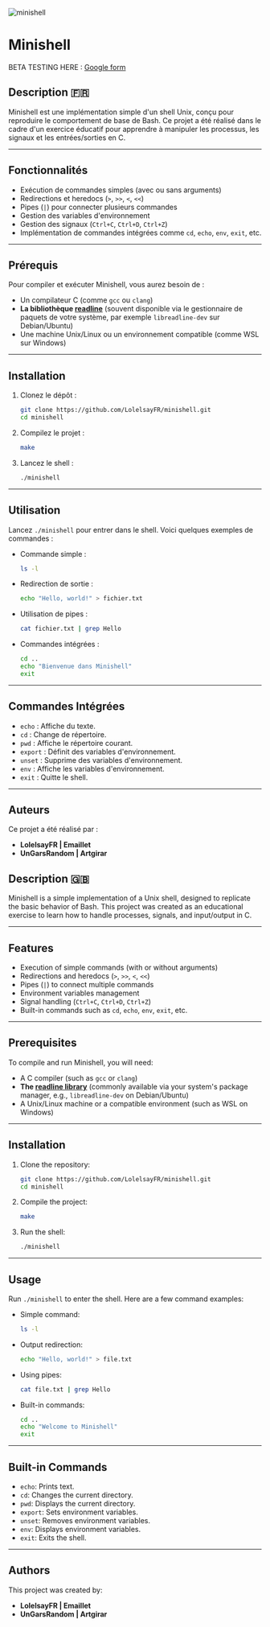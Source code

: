
![minishell](https://github.com/user-attachments/assets/3f9e2f17-465f-4d08-adcb-e28ea32e4d1a)

# Minishell

BETA TESTING HERE : [Google form](https://docs.google.com/forms/d/e/1FAIpQLScpXpGZWBs7grCInh9560HIQY6VZxfgs-WxS3ewAxDvpDtGGA/viewform?usp=dialog)

## Description 🇫🇷

Minishell est une implémentation simple d'un shell Unix, conçu pour reproduire le comportement de base de Bash. Ce projet a été réalisé dans le cadre d'un exercice éducatif pour apprendre à manipuler les processus, les signaux et les entrées/sorties en C.

---

## Fonctionnalités

- Exécution de commandes simples (avec ou sans arguments)
- Redirections et heredocs (`>`, `>>`, `<`, `<<`)
- Pipes (`|`) pour connecter plusieurs commandes
- Gestion des variables d'environnement
- Gestion des signaux (`Ctrl+C`, `Ctrl+D`, `Ctrl+Z`)
- Implémentation de commandes intégrées comme `cd`, `echo`, `env`, `exit`, etc.

---

## Prérequis

Pour compiler et exécuter Minishell, vous aurez besoin de :

- Un compilateur C (comme `gcc` ou `clang`)
- **La bibliothèque [readline](https://tiswww.case.edu/php/chet/readline/rltop.html)** (souvent disponible via le gestionnaire de paquets de votre système, par exemple `libreadline-dev` sur Debian/Ubuntu)
- Une machine Unix/Linux ou un environnement compatible (comme WSL sur Windows)

---

## Installation

1. Clonez le dépôt :

   ```bash
   git clone https://github.com/LolelsayFR/minishell.git
   cd minishell
   ```

2. Compilez le projet :

   ```bash
   make
   ```

3. Lancez le shell :

   ```bash
   ./minishell
   ```

---

## Utilisation

Lancez `./minishell` pour entrer dans le shell. Voici quelques exemples de commandes :

- Commande simple :
  ```bash
  ls -l
  ```

- Redirection de sortie :
  ```bash
  echo "Hello, world!" > fichier.txt
  ```

- Utilisation de pipes :
  ```bash
  cat fichier.txt | grep Hello
  ```

- Commandes intégrées :
  ```bash
  cd ..
  echo "Bienvenue dans Minishell"
  exit
  ```

---

## Commandes Intégrées

- `echo` : Affiche du texte.
- `cd` : Change de répertoire.
- `pwd` : Affiche le répertoire courant.
- `export` : Définit des variables d'environnement.
- `unset` : Supprime des variables d'environnement.
- `env` : Affiche les variables d'environnement.
- `exit` : Quitte le shell.

---

## Auteurs

Ce projet a été réalisé par :

- **LolelsayFR | Emaillet**
- **UnGarsRandom | Artgirar**

## Description 🇬🇧

Minishell is a simple implementation of a Unix shell, designed to replicate the basic behavior of Bash. This project was created as an educational exercise to learn how to handle processes, signals, and input/output in C.

---

## Features 

- Execution of simple commands (with or without arguments)
- Redirections and heredocs (`>`, `>>`, `<`, `<<`)
- Pipes (`|`) to connect multiple commands
- Environment variables management
- Signal handling (`Ctrl+C`, `Ctrl+D`, `Ctrl+Z`)
- Built-in commands such as `cd`, `echo`, `env`, `exit`, etc.

---

## Prerequisites

To compile and run Minishell, you will need:

- A C compiler (such as `gcc` or `clang`)
- **The [readline library](https://tiswww.case.edu/php/chet/readline/rltop.html)** (commonly available via your system's package manager, e.g., `libreadline-dev` on Debian/Ubuntu)
- A Unix/Linux machine or a compatible environment (such as WSL on Windows)

---

## Installation

1. Clone the repository:

   ```bash
   git clone https://github.com/LolelsayFR/minishell.git
   cd minishell
   ```

2. Compile the project:

   ```bash
   make
   ```

3. Run the shell:

   ```bash
   ./minishell
   ```

---

## Usage

Run `./minishell` to enter the shell. Here are a few command examples:

- Simple command:
  ```bash
  ls -l
  ```

- Output redirection:
  ```bash
  echo "Hello, world!" > file.txt
  ```

- Using pipes:
  ```bash
  cat file.txt | grep Hello
  ```

- Built-in commands:
  ```bash
  cd ..
  echo "Welcome to Minishell"
  exit
  ```

---

## Built-in Commands

- `echo`: Prints text.
- `cd`: Changes the current directory.
- `pwd`: Displays the current directory.
- `export`: Sets environment variables.
- `unset`: Removes environment variables.
- `env`: Displays environment variables.
- `exit`: Exits the shell.

---

## Authors

This project was created by:

- **LolelsayFR | Emaillet**
- **UnGarsRandom | Artgirar**
